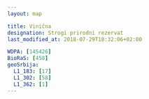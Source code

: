 ```yaml
---
layout: map

title: Vinična
designation: Strogi prirodni rezervat
last_modified_at: 2018-07-29T18:32:06+02:00

WDPA: [145426]
BioRaS: [458]
geoSrbija:
  L1_183: [17]
  L1_302: [58]
  L1_362: [1]
---
```

